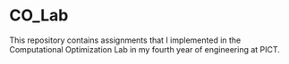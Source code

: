 # CO_Lab
This repository contains assignments that I implemented in the Computational Optimization Lab in my fourth year of engineering at PICT.
